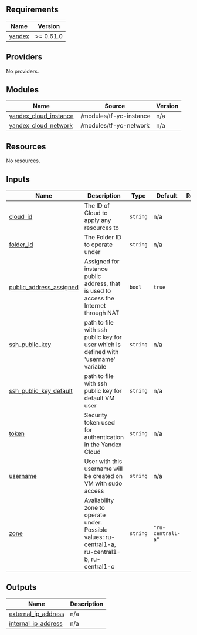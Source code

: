 ## Requirements

| Name | Version |
|------|---------|
| <a name="requirement_yandex"></a> [yandex](#requirement\_yandex) | >= 0.61.0 |

## Providers

No providers.

## Modules

| Name | Source | Version |
|------|--------|---------|
| <a name="module_yandex_cloud_instance"></a> [yandex\_cloud\_instance](#module\_yandex\_cloud\_instance) | ./modules/tf-yc-instance | n/a |
| <a name="module_yandex_cloud_network"></a> [yandex\_cloud\_network](#module\_yandex\_cloud\_network) | ./modules/tf-yc-network | n/a |

## Resources

No resources.

## Inputs

| Name | Description | Type | Default | Required |
|------|-------------|------|---------|:--------:|
| <a name="input_cloud_id"></a> [cloud\_id](#input\_cloud\_id) | The ID of Cloud to apply any resources to | `string` | n/a | yes |
| <a name="input_folder_id"></a> [folder\_id](#input\_folder\_id) | The Folder ID to operate under | `string` | n/a | yes |
| <a name="input_public_address_assigned"></a> [public\_address\_assigned](#input\_public\_address\_assigned) | Assigned for instance public address, that is used to access the Internet through NAT | `bool` | `true` | no |
| <a name="input_ssh_public_key"></a> [ssh\_public\_key](#input\_ssh\_public\_key) | path to file with ssh public key for user which is defined with 'username' variable | `string` | n/a | yes |
| <a name="input_ssh_public_key_default"></a> [ssh\_public\_key\_default](#input\_ssh\_public\_key\_default) | path to file with ssh public key for default VM user | `string` | n/a | yes |
| <a name="input_token"></a> [token](#input\_token) | Security token used for authentication in the Yandex Cloud | `string` | n/a | yes |
| <a name="input_username"></a> [username](#input\_username) | User with this username will be created on VM with sudo access | `string` | n/a | yes |
| <a name="input_zone"></a> [zone](#input\_zone) | Availability zone to operate under. Possible values: ru-central1-a, ru-central1-b, ru-central1-c | `string` | `"ru-central1-a"` | no |

## Outputs

| Name | Description |
|------|-------------|
| <a name="output_external_ip_address"></a> [external\_ip\_address](#output\_external\_ip\_address) | n/a |
| <a name="output_internal_ip_address"></a> [internal\_ip\_address](#output\_internal\_ip\_address) | n/a |

